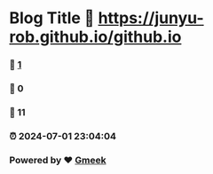 # Blog Title :link: https://junyu-rob.github.io/github.io 
### :page_facing_up: [1](https://junyu-rob.github.io/github.io/tag.html) 
### :speech_balloon: 0 
### :hibiscus: 11 
### :alarm_clock: 2024-07-01 23:04:04 
### Powered by :heart: [Gmeek](https://github.com/Meekdai/Gmeek)
